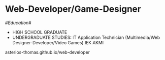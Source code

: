 # Web-Developer/Game-Designer

#*Education#*
- HIGH SCHOOL GRADUATE
- UNDERGRADUATE STUDIES: IT Application Technician (Multimedia/Web Designer-Developer/Video Games) IEK AKMI
  
asterios-thomas.github.io/web-developer
